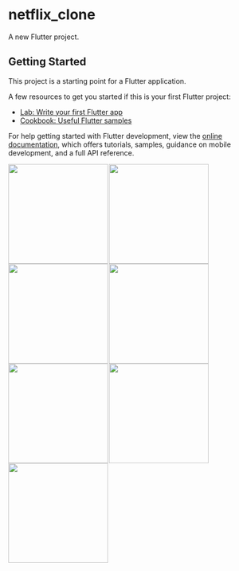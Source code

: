 # netflix_clone

A new Flutter project.

## Getting Started

This project is a starting point for a Flutter application.

A few resources to get you started if this is your first Flutter project:

- [Lab: Write your first Flutter app](https://docs.flutter.dev/get-started/codelab)
- [Cookbook: Useful Flutter samples](https://docs.flutter.dev/cookbook)

For help getting started with Flutter development, view the
[online documentation](https://docs.flutter.dev/), which offers tutorials,
samples, guidance on mobile development, and a full API reference.

<div style="display:flex;flex-wrap:wrap;">
  <image src="./assets/1.jpg" style="width:200px;margin-right:2px;" />
  <image src="./assets/2.jpg" style="width:200px;margin-right:2px;" />
  <image src="./assets/3.jpg" style="width:200px;margin-right:2px;" />
  <image src="./assets/4.jpg" style="width:200px;margin-right:2px;" />
  <image src="./assets/5.jpg" style="width:200px;margin-right:2px;" />
  <image src="./assets/6.jpg" style="width:200px;margin-right:2px;" />
  <image src="./assets/7.jpg" style="width:200px;margin-right:2px;" />
</div>